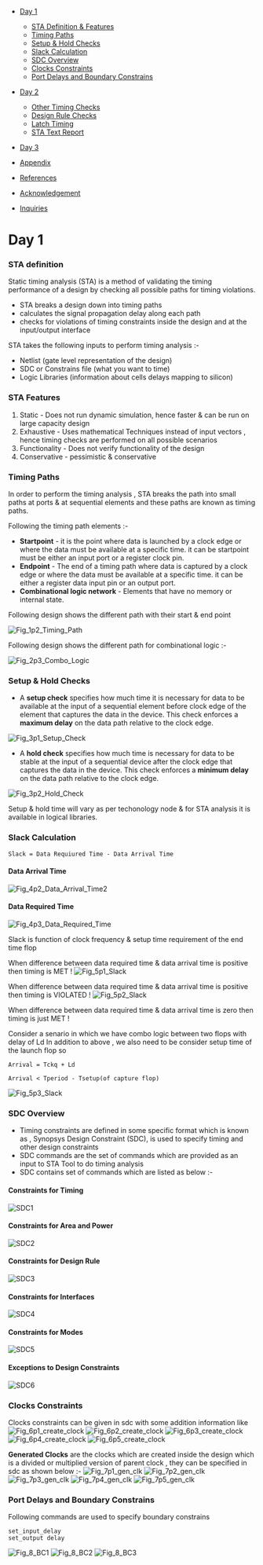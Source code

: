 * [Day 1](#day-1)
    + [STA Definition & Features](#STA-Definition-&-Features)
    + [Timing Paths](#Timing-Paths)
    + [Setup & Hold Checks](#Setup-&-Hold-Checks)
    + [Slack Calculation](#Slack-Calculation)
    + [SDC Overview](#SDC-Overview)
    + [Clocks Constraints](#Clock-Constraints)
    + [Port Delays and Boundary Constrains](#Port-Delays-and-Boundary-Constrains)
   
* [Day 2](#day-2)
    + [Other Timing Checks](#Other-Timing-Checks)
    + [Design Rule Checks](#Design-Rule-Checks)
    + [Latch Timing](#Latch-Timing)
    + [STA Text Report](#STA-Text-Report)
   
* [Day 3](#day-3)


* [Appendix](#Appendix)
* [References](#references)
* [Acknowledgement](#acknowledgement)
* [Inquiries](#inquiries)


# Day 1 

### STA definition
Static timing analysis (STA) is a method of validating the timing performance of a design by checking all possible paths for timing violations. 

-   STA breaks a design down into timing paths 
-   calculates the signal propagation delay along each path 
-   checks for violations of timing constraints inside the design and at the input/output interface

STA takes the following inputs to perform timing analysis :- 

- Netlist (gate level representation of the design)
- SDC or Constrains file (what you want to time)
- Logic Libraries (information about cells delays mapping to silicon)

### STA Features

1) Static - Does not run dynamic simulation, hence faster & can be run on large capacity design
2) Exhaustive - Uses mathematical Techniques instead of input vectors , hence timing checks are performed on all possible scenarios
3) Functionality - Does not verify functionality of the design
4) Conservative - pessimistic & conservative 

### Timing Paths 

In order to perform the timing analysis , STA breaks the path into small paths at ports & at sequential elements and these paths are known as timing paths.

Following the timing path elements :- 

- **Startpoint** - it is the  point where data is launched by a clock edge or where the data must be available at a specific time.  it can be startpoint must be either an input port or a register clock pin.
- **Endpoint** - The end of a timing path where data is captured by a clock edge or where the data must be available at a specific time. it can be either a register data input pin or an output port.
- **Combinational logic network** - Elements that have no memory or internal state. 

Following design shows the different path with their start & end point 

![Fig_1p2_Timing_Path](https://user-images.githubusercontent.com/84861735/220678327-c1ccc5c3-81f3-43d4-a69e-b34933a6b23a.png)

Following design shows the different path for combinational logic :- 

![Fig_2p3_Combo_Logic](https://user-images.githubusercontent.com/84861735/220183305-f51887b2-c3b5-4fe4-b2b3-438f996109b1.png)

### Setup & Hold Checks

- A **setup check** specifies how much time it is necessary for data to be available at the input of a sequential element before  clock edge of the element that captures the data in the device. This check enforces a **maximum delay** on the data path relative to the clock edge. 

![Fig_3p1_Setup_Check](https://user-images.githubusercontent.com/84861735/220183308-85bf7bf8-f7d4-46aa-a77b-3c61c81b9249.png)

- A **hold check** specifies how much time is necessary for data to be stable at the input of a sequential device after the clock edge that captures the data in the device. This check enforces a **minimum delay** on the data path relative to the clock edge.

![Fig_3p2_Hold_Check](https://user-images.githubusercontent.com/84861735/220183311-acedfb7c-38b6-4264-b465-ae4b414e2117.png)

Setup & hold time will vary as per techonology node & for STA analysis it is available in logical libraries.

### Slack Calculation 

    Slack = Data Requiured Time - Data Arrival Time 
    
#### Data Arrival Time 
![Fig_4p2_Data_Arrival_Time2](https://user-images.githubusercontent.com/84861735/220183314-3743193c-50a8-459b-b316-12ebca02af29.png)

#### Data Required Time
![Fig_4p3_Data_Required_Time](https://user-images.githubusercontent.com/84861735/220183318-9e235ed4-db5c-43c0-b3ee-f5ba98460057.png)

Slack is function of clock frequency & setup time requirement of the end time flop

When difference between data required time & data arrival time is positive then timing is MET !
![Fig_5p1_Slack](https://user-images.githubusercontent.com/84861735/220183319-99cab57e-32d2-447d-9953-bc274c1130fa.png)

When difference between data required time & data arrival time is positive then timing is VIOLATED ! 
![Fig_5p2_Slack](https://user-images.githubusercontent.com/84861735/220183323-a37c0b7c-0615-4c4e-ae5c-b3ebb65e03b2.png)

When difference between data required time & data arrival time is zero then timing is just MET ! 


Consider a senario in which we have combo logic between two flops with delay of Ld
In addition to above , we also need to be consider setup time of the launch flop so 

    Arrival = Tckq + Ld
    
    Arrival < Tperiod - Tsetup(of capture flop) 

![Fig_5p3_Slack](https://user-images.githubusercontent.com/84861735/220183328-2bebc7c8-ec63-47f6-9e6a-554b75f4d71a.png)


### SDC Overview 

- Timing constraints are defined in some specific format which is known as , Synopsys Design Constraint (SDC), is used to specify timing and other design constraints
- SDC commands are the set of commands which are provided as an input to STA Tool to do timing analysis
- SDC contains set of commands which are listed as below :- 

#### Constraints for Timing
![SDC1](https://user-images.githubusercontent.com/84861735/220692469-759039de-5f2e-47e7-b999-81819933c151.png)
#### Constraints for Area and Power
![SDC2](https://user-images.githubusercontent.com/84861735/220692472-8e14339e-68fd-4353-976c-e4422c052e69.png)
#### Constraints for Design Rule
![SDC3](https://user-images.githubusercontent.com/84861735/220692481-dbb7b555-48c2-4b2a-bc97-4eb1fab851b9.png)
#### Constraints for Interfaces
![SDC4](https://user-images.githubusercontent.com/84861735/220692446-046fe66c-433a-4161-bc2c-cad47239bb11.png)
#### Constraints for Modes
![SDC5](https://user-images.githubusercontent.com/84861735/220692457-6f78afae-c56b-4344-b9f1-e93675a6fc59.png)
#### Exceptions to Design Constraints
![SDC6](https://user-images.githubusercontent.com/84861735/220692464-ad640726-ac54-4924-bd9a-08e11405d367.png)


### Clocks Constraints 

Clocks constraints can be given in sdc with some addition information like 
![Fig_6p1_create_clock](https://user-images.githubusercontent.com/84861735/220183330-e24eb7e6-c00c-4308-9384-0b061b425c5f.png)
![Fig_6p2_create_clock](https://user-images.githubusercontent.com/84861735/220183333-711233cf-8c33-449a-847b-79880ba1d6a2.png)
![Fig_6p3_create_clock](https://user-images.githubusercontent.com/84861735/220183335-801351a6-edfa-49e5-916b-09461b60df1a.png)
![Fig_6p4_create_clock](https://user-images.githubusercontent.com/84861735/220183339-5561ef3e-efb7-40a2-b740-8853e7ad732e.png)
![Fig_6p5_create_clock](https://user-images.githubusercontent.com/84861735/220183274-45165aa3-2f9e-48c6-a73e-134ccba7a6fd.png)

**Generated Clocks** are the clocks which are created inside the design which is a divided or multiplied version of parent clock , they can be specified in sdc as shown below :- 
![Fig_7p1_gen_clk](https://user-images.githubusercontent.com/84861735/220183278-be428e09-4699-4f70-bc58-b3a8713f49ac.png)
![Fig_7p2_gen_clk](https://user-images.githubusercontent.com/84861735/220183282-ef2cedb9-0c92-49f3-98f4-8bea93923f5a.png)
![Fig_7p3_gen_clk](https://user-images.githubusercontent.com/84861735/220183285-c4bd03f1-5a6a-42cd-8410-aa0f1e15946f.png)
![Fig_7p4_gen_clk](https://user-images.githubusercontent.com/84861735/220183288-fa54d7ea-91ae-459f-9415-2be72cf8c990.png)
![Fig_7p5_gen_clk](https://user-images.githubusercontent.com/84861735/220183291-afe8493e-fcd9-48e9-9cfd-ebda60169fdb.png)

### Port Delays and Boundary Constrains

Following commands are used to specify boundary constrains

    set_input_delay
    set_output delay

![Fig_8_BC1](https://user-images.githubusercontent.com/84861735/220697820-ee512236-a187-4595-b8fb-be296a8d3a4b.png)
![Fig_8_BC2](https://user-images.githubusercontent.com/84861735/220183293-b6c8c811-ccea-426d-b07e-c99cda9bf33b.png)
![Fig_8_BC3](https://user-images.githubusercontent.com/84861735/220183296-7f561f9d-61b1-4618-9783-0e9ea6f8d5a1.png)
